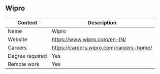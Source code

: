 ## Wipro

Content|Description
-|-
Name|Wipro
Website|https://www.wipro.com/en-IN/
Careers|https://careers.wipro.com/careers-home/
Degree required|Yes
Remote work|Yes
